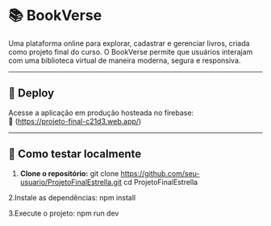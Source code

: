# 📚 BookVerse

Uma plataforma online para explorar, cadastrar e gerenciar livros, criada como projeto final do curso. O BookVerse permite que usuários interajam com uma biblioteca virtual de maneira moderna, segura e responsiva.

---

## 🚀 Deploy

Acesse a aplicação em produção hosteada no firebase:  
🔗 (https://projeto-final-c21d3.web.app/)

---

## 🧪 Como testar localmente

1. **Clone o repositório:**
git clone https://github.com/seu-usuario/ProjetoFinalEstrella.git
cd ProjetoFinalEstrella

2.Instale as dependências:
npm install

3.Execute o projeto:
npm run dev
